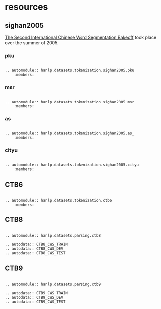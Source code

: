 # resources

## sighan2005

[The Second International Chinese Word Segmentation Bakeoff](http://sighan.cs.uchicago.edu/bakeoff2005/) took place over the summer of 2005.

### pku

```{eval-rst}

.. automodule:: hanlp.datasets.tokenization.sighan2005.pku
    :members:

```

### msr

```{eval-rst}

.. automodule:: hanlp.datasets.tokenization.sighan2005.msr
    :members:

```

### as

```{eval-rst}

.. automodule:: hanlp.datasets.tokenization.sighan2005.as_
    :members:

```

### cityu

```{eval-rst}

.. automodule:: hanlp.datasets.tokenization.sighan2005.cityu
    :members:

```

## CTB6

```{eval-rst}

.. automodule:: hanlp.datasets.tokenization.ctb6
    :members:

```

## CTB8


```{eval-rst}

.. automodule:: hanlp.datasets.parsing.ctb8

.. autodata:: CTB8_CWS_TRAIN
.. autodata:: CTB8_CWS_DEV
.. autodata:: CTB8_CWS_TEST

```

## CTB9


```{eval-rst}

.. automodule:: hanlp.datasets.parsing.ctb9

.. autodata:: CTB9_CWS_TRAIN
.. autodata:: CTB9_CWS_DEV
.. autodata:: CTB9_CWS_TEST

```